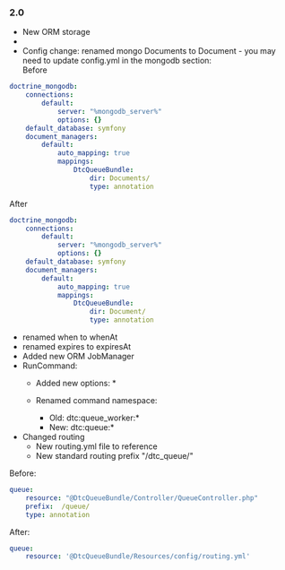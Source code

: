 ### 2.0
   * New ORM storage
   * 
   * Config change: renamed mongo Documents to Document - you may need to update config.yml in the mongodb section:   
Before
```yaml
doctrine_mongodb:
    connections:
        default:
            server: "%mongodb_server%"
            options: {}
    default_database: symfony
    document_managers:
        default:
            auto_mapping: true
            mappings:
                DtcQueueBundle:
                    dir: Documents/
                    type: annotation
```
After
```yaml
doctrine_mongodb:
    connections:
        default:
            server: "%mongodb_server%"
            options: {}
    default_database: symfony
    document_managers:
        default:
            auto_mapping: true
            mappings:
                DtcQueueBundle:
                    dir: Document/
                    type: annotation
```
   * renamed when to whenAt
   * renamed expires to expiresAt
   * Added new ORM JobManager
   * RunCommand:
       * Added new options:
           * 
           
       * Renamed command namespace:
           * Old: dtc:queue_worker:*
           * New: dtc:queue:*
   * Changed routing
       * New routing.yml file to reference
       * New standard routing prefix "/dtc_queue/"

Before:
```yaml
queue:
    resource: "@DtcQueueBundle/Controller/QueueController.php"
    prefix:  /queue/
    type: annotation
```
After:
```yaml
queue:
    resource: '@DtcQueueBundle/Resources/config/routing.yml'
```